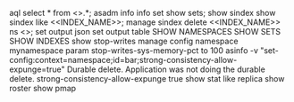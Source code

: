 aql
select * from <<NAMESPACE>>.*;
asadm
info
info set
show sets;
show sindex
show sindex like <<INDEX_NAME>>;
manage sindex delete <<INDEX_NAME>> ns <<NAMESPACE>>;
set output json
set output table
SHOW NAMESPACES
SHOW SETS
SHOW INDEXES
show stop-writes
manage config namespace mynamespace param stop-writes-sys-memory-pct to 100
asinfo -v "set-config:context=namespace;id=bar;strong-consistency-allow-expunge=true"
Durable delete. Application was not doing the durable delete.  strong-consistency-allow-expunge true
show stat like replica
show roster
show pmap
